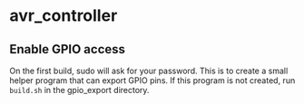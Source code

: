 avr_controller
==============

## Enable GPIO access
On the first build, sudo will ask for your password. This is to create a small helper program that can export GPIO pins. If this program is not created, run `build.sh` in the gpio_export directory.
